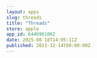 ```yaml
---
layout: apps
slug: threads
title: "Threads"
store: apple
app_id: 6446901002
date: 2025-08-18T14:05:11Z
published: 2023-12-14T08:00:00Z
---
```

